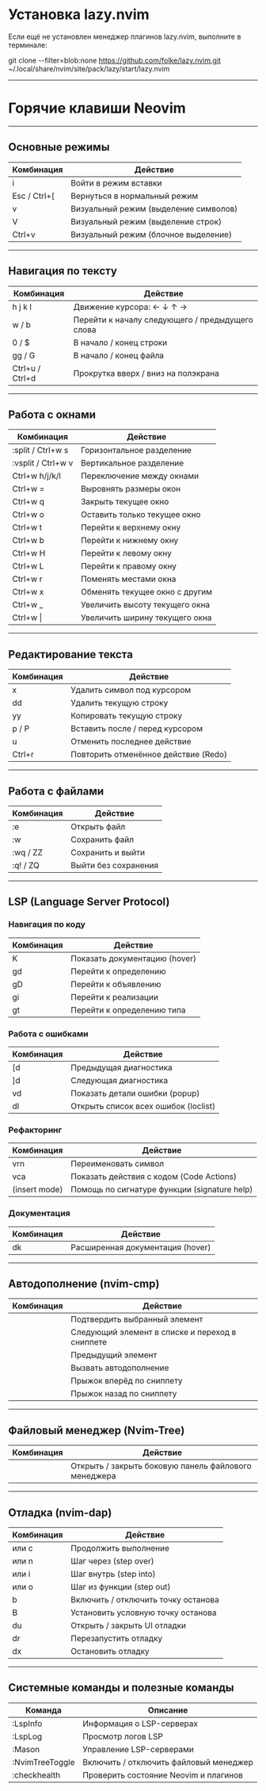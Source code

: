 # Установка lazy.nvim

Если ещё не установлен менеджер плагинов lazy.nvim, выполните в терминале:

git clone --filter=blob:none https://github.com/folke/lazy.nvim.git ~/.local/share/nvim/site/pack/lazy/start/lazy.nvim

---

# Горячие клавиши Neovim

---

## Основные режимы

| Комбинация       | Действие                          |
|------------------|-----------------------------------|
| i                | Войти в режим вставки             |
| Esc / Ctrl+[     | Вернуться в нормальный режим      |
| v                | Визуальный режим (выделение символов)        |
| V                | Визуальный режим (выделение строк)             |
| Ctrl+v           | Визуальный режим (блочное выделение)         |

---

## Навигация по тексту

| Комбинация       | Действие                          |
|------------------|-----------------------------------|
| h j k l          | Движение курсора: ← ↓ ↑ →         |
| w / b            | Перейти к началу следующего / предыдущего слова       |
| 0 / $            | В начало / конец строки             |
| gg / G           | В начало / конец файла              |
| Ctrl+u / Ctrl+d  | Прокрутка вверх / вниз на полэкрана            |

---

## Работа с окнами

| Комбинация          | Действие                     |
|---------------------|------------------------------|
| :split / Ctrl+w s   | Горизонтальное разделение    |
| :vsplit / Ctrl+w v  | Вертикальное разделение      |
| Ctrl+w h/j/k/l      | Переключение между окнами    |
| Ctrl+w =            | Выровнять размеры окон       |
| Ctrl+w q            | Закрыть текущее окно         |
| Ctrl+w o            | Оставить только текущее окно |
| Ctrl+w t            | Перейти к верхнему окну      |
| Ctrl+w b            | Перейти к нижнему окну       |
| Ctrl+w H            | Перейти к левому окну        |
| Ctrl+w L            | Перейти к правому окну       |
| Ctrl+w r            | Поменять местами окна        |
| Ctrl+w x            | Обменять текущее окно с другим|
| Ctrl+w _            | Увеличить высоту текущего окна|
| Ctrl+w \|           | Увеличить ширину текущего окна|

---

## Редактирование текста

| Комбинация | Действие                     |
|------------|------------------------------|
| x          | Удалить символ под курсором  |
| dd         | Удалить текущую строку       |
| yy         | Копировать текущую строку    |
| p / P      | Вставить после / перед курсором  |
| u          | Отменить последнее действие  |
| Ctrl+r     | Повторить отменённое действие (Redo) |

---

## Работа с файлами

| Комбинация    | Действие                    |
|---------------|-----------------------------|
| :e <file>     | Открыть файл                |
| :w            | Сохранить файл              |
| :wq / ZZ      | Сохранить и выйти           |
| :q! / ZQ      | Выйти без сохранения        |

---

## LSP (Language Server Protocol)

### Навигация по коду

| Комбинация | Действие                          |
|------------|-----------------------------------|
| K          | Показать документацию (hover)     |
| gd         | Перейти к определению             |
| gD         | Перейти к объявлению              |
| gi         | Перейти к реализации              |
| gt         | Перейти к определению типа        |

### Работа с ошибками

| Комбинация    | Действие                          |
|---------------|-----------------------------------|
| [d            | Предыдущая диагностика           |
| ]d            | Следующая диагностика            |
| <leader>vd    | Показать детали ошибки (popup)    |
| <leader>dl    | Открыть список всех ошибок (loclist) |

### Рефакторинг

| Комбинация    | Действие                          |
|---------------|-----------------------------------|
| <leader>vrn   | Переименовать символ              |
| <leader>vca   | Показать действия с кодом (Code Actions) |
| <C-h> (insert mode) | Помощь по сигнатуре функции (signature help) |

### Документация

| Комбинация    | Действие                          |
|---------------|-----------------------------------|
| <leader>dk    | Расширенная документация (hover)  |

---

## Автодополнение (nvim-cmp)

| Комбинация    | Действие                          |
|---------------|-----------------------------------|
| <CR>          | Подтвердить выбранный элемент     |
| <Tab>         | Следующий элемент в списке и переход в сниппете |
| <S-Tab>       | Предыдущий элемент                 |
| <C-Space>     | Вызвать автодополнение            |
| <C-f>         | Прыжок вперёд по сниппету         |
| <C-b>         | Прыжок назад по сниппету          |

---

## Файловый менеджер (Nvim-Tree)

| Комбинация | Действие                          |
|------------|-----------------------------------|
| <C-b>      | Открыть / закрыть боковую панель файлового менеджера |

---

## Отладка (nvim-dap)

| Комбинация       | Действие                            |
|------------------|-----------------------------------|
| <F5> или <Leader>c | Продолжить выполнение            |
| <F10> или <Leader>n | Шаг через (step over)            |
| <F11> или <Leader>i | Шаг внутрь (step into)           |
| <F12> или <Leader>o | Шаг из функции (step out)         |
| <Leader>b        | Включить / отключить точку останова |
| <Leader>B        | Установить условную точку останова  |
| <Leader>du       | Открыть / закрыть UI отладки         |
| <Leader>dr       | Перезапустить отладку                |
| <Leader>dx       | Остановить отладку                   |

---

## Системные команды и полезные команды

| Команда              | Описание                      |
|----------------------|-------------------------------|
| :LspInfo             | Информация о LSP-серверах     |
| :LspLog              | Просмотр логов LSP            |
| :Mason               | Управление LSP-серверами      |
| :NvimTreeToggle      | Включить / отключить файловый менеджер |
| :checkhealth         | Проверить состояние Neovim и плагинов |
